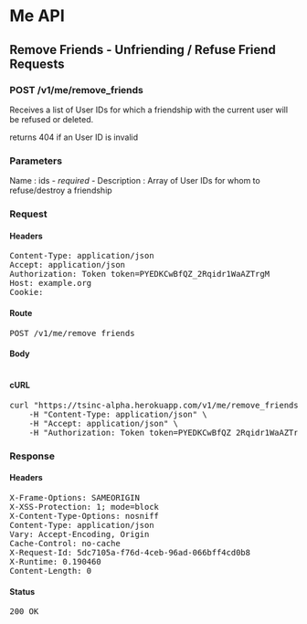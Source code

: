 # Me API

## Remove Friends - Unfriending / Refuse Friend Requests

### POST /v1/me/remove_friends

Receives a list of User IDs for which a friendship with the current user will be refused or deleted.

returns 404 if an User ID is invalid

### Parameters

Name : ids *- required -*
Description : Array of User IDs for whom to refuse/destroy a friendship

### Request

#### Headers

<pre>Content-Type: application/json
Accept: application/json
Authorization: Token token=PYEDKCwBfQZ_2Rqidr1WaAZTrgM
Host: example.org
Cookie: </pre>

#### Route

<pre>POST /v1/me/remove_friends</pre>

#### Body
```javascript

```


#### cURL

<pre class="request">curl &quot;https://tsinc-alpha.herokuapp.com/v1/me/remove_friends&quot; -d &#39;{&quot;ids&quot;:[106,107,108,105]}&#39; -X POST \
	-H &quot;Content-Type: application/json&quot; \
	-H &quot;Accept: application/json&quot; \
	-H &quot;Authorization: Token token=PYEDKCwBfQZ_2Rqidr1WaAZTrgM&quot;</pre>

### Response

#### Headers

<pre>X-Frame-Options: SAMEORIGIN
X-XSS-Protection: 1; mode=block
X-Content-Type-Options: nosniff
Content-Type: application/json
Vary: Accept-Encoding, Origin
Cache-Control: no-cache
X-Request-Id: 5dc7105a-f76d-4ceb-96ad-066bff4cd0b8
X-Runtime: 0.190460
Content-Length: 0</pre>

#### Status

<pre>200 OK</pre>

